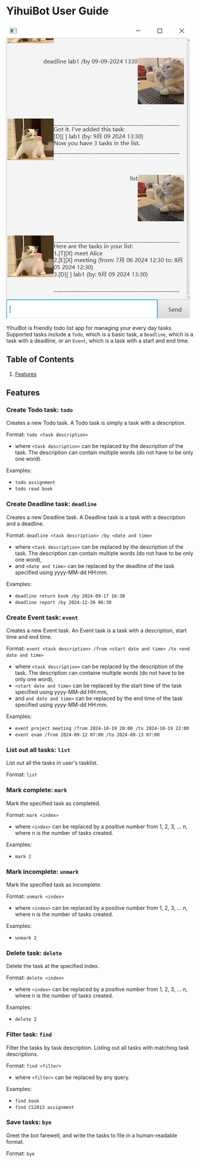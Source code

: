 # YihuiBot User Guide

![Product screenshot](Ui.png)

YihuiBot is friendly todo list app for managing your every day tasks. Supported tasks include a `Todo`, which is a basic task, a `Deadline`, which is a task with a deadline, or an `Event`, which is a task with a start and end time.

## Table of Contents
1. [Features](#Features)

## Features

### Create Todo task: `todo`

Creates a new Todo task. A Todo task is simply a task with a description.

Format: `todo <task description>`
- where `<task description>` can be replaced by the description of the task. The description can contain multiple words (do not have to be only one word).

Examples:
- `todo assignment`
- `todo read book`

### Create Deadline task: `deadline`

Creates a new Deadline task. A Deadline task is a task with a description and a deadline.

Format: `deadline <task description> /by <date and time>`
- where `<task description>` can be replaced by the description of the task. The description can contain multiple words (do not have to be only one word),
- and `<date and time>` can be replaced by the deadline of the task specified using yyyy-MM-dd HH:mm.

Examples:
- `deadline return book /by 2024-09-17 16:30`
- `deadline report /by 2024-12-26 06:30`

### Create Event task: `event`

Creates a new Event task. An Event task is a task with a description, start time and end time.

Format: `event <task description> /from <start date and time> /to <end date and time>`
- where `<task description>` can be replaced by the description of the task. The description can containe multiple words (do not have to be only one word),
- `<start date and time>` can be replaced by the start time of the task specified using yyyy-MM-dd HH:mm,
- and `end date and time>` can be replaced by the end time of the task specified using yyyy-MM-dd HH:mm.

Examples:
- `event project meeting /from 2024-10-19 20:00 /to 2024-10-19 22:00`
- `event exam /from 2024-09-12 07:00 /to 2024-09-13 07:00`

### List out all tasks: `list`

List out all the tasks in user's tasklist.

Format: `list`

### Mark complete: `mark`

Mark the specified task as completed.

Format: `mark <index>`
- where `<index>` can be replaced by a positive number from 1, 2, 3, ... n, where n is the number of tasks created.

Examples:
- `mark 2`

### Mark incomplete: `unmark`

Mark the specified task as incomplete.

Format: `unmark <index>`
- where `<index>` can be replaced by a positive number from 1, 2, 3, ... n, where n is the number of tasks created.

Examples:
- `unmark 2`

### Delete task: `delete`

Delete the task at the specified index.

Format: `delete <index>`
- where `<index>` can be replaced by a positive number from 1, 2, 3, ... n, where n is the number of tasks created.

Examples:
- `delete 2`

### Filter task: `find`

Filter the tasks by task description. Listing out all tasks with matching task descriptions.

Format: `find <filter>`
- where `<filter>` can be replaced by any query.

Examples:
- `find book`
- `find CS2013 assignment`

### Save tasks: `bye`

Greet the bot farewell, and write the tasks to file in a human-readable format.

Format: `bye`
